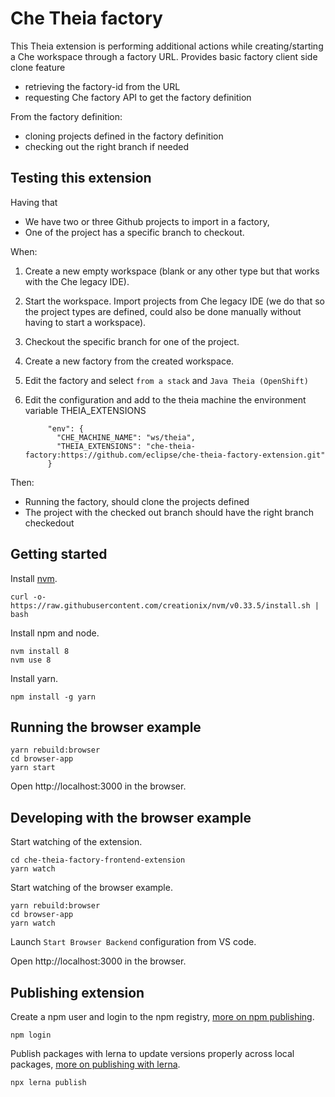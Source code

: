 # Che Theia factory
This Theia extension is performing additional actions while creating/starting a Che workspace through a factory URL.
Provides basic factory client side clone feature

- retrieving the factory-id from the URL
- requesting Che factory API to get the factory definition


From the factory definition:
- cloning projects defined in the factory definition
- checking out the right branch if needed

## Testing this extension
Having that

- We have two or three Github projects to import in a factory,
- One of the project has a specific branch to checkout.

When:

1. Create a new empty workspace (blank or any other type but that works with the Che legacy IDE).
2. Start the workspace. Import projects from Che legacy IDE (we do that so the project types are defined, could also be done manually without having to start a workspace). 
3. Checkout the specific branch for one of the project.
3. Create a new factory from the created workspace.
4. Edit the factory and select `from a stack` and `Java Theia (OpenShift)`
5. Edit the configuration and add to the theia machine the environment variable THEIA_EXTENSIONS


            "env": {
              "CHE_MACHINE_NAME": "ws/theia",
              "THEIA_EXTENSIONS": "che-theia-factory:https://github.com/eclipse/che-theia-factory-extension.git"
            }

Then:

- Running the factory, should clone the projects defined
- The project with the checked out branch should have the right branch checkedout


## Getting started

Install [nvm](https://github.com/creationix/nvm#install-script).

    curl -o- https://raw.githubusercontent.com/creationix/nvm/v0.33.5/install.sh | bash

Install npm and node.

    nvm install 8
    nvm use 8

Install yarn.

    npm install -g yarn

## Running the browser example

    yarn rebuild:browser
    cd browser-app
    yarn start

Open http://localhost:3000 in the browser.

## Developing with the browser example

Start watching of the extension.

    cd che-theia-factory-frontend-extension
    yarn watch

Start watching of the browser example.

    yarn rebuild:browser
    cd browser-app
    yarn watch

Launch `Start Browser Backend` configuration from VS code.

Open http://localhost:3000 in the browser.


## Publishing extension

Create a npm user and login to the npm registry, [more on npm publishing](https://docs.npmjs.com/getting-started/publishing-npm-packages).

    npm login

Publish packages with lerna to update versions properly across local packages, [more on publishing with lerna](https://github.com/lerna/lerna#publish).

    npx lerna publish
